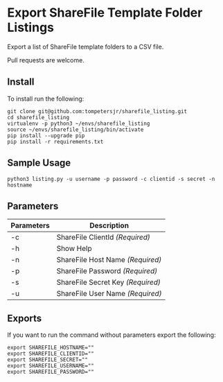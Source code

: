 # Export ShareFile Template Folder Listings

Export a list of ShareFile template folders to a CSV file.

Pull requests are welcome.

## Install

To install run the following:

```
git clone git@github.com:tompetersjr/sharefile_listing.git
cd sharefile_listing
virtualenv -p python3 ~/envs/sharefile_listing
source ~/envs/sharefile_listing/bin/activate
pip install --upgrade pip
pip install -r requirements.txt
```

## Sample Usage

```
python3 listing.py -u username -p password -c clientid -s secret -n hostname
```

## Parameters

Parameters | Description
---------- | -----------
-c | ShareFile ClientId *(Required)*
-h | Show Help
-n | ShareFile Host Name *(Required)*
-p | ShareFile Password *(Required)*
-s | ShareFile Secret Key *(Required)*
-u | ShareFile User Name *(Required)*

## Exports

If you want to run the command without parameters export the following:

```
export SHAREFILE_HOSTNAME=""
export SHAREFILE_CLIENTID=""
export SHAREFILE_SECRET=""
export SHAREFILE_USERNAME=""
export SHAREFILE_PASSWORD=""
```
